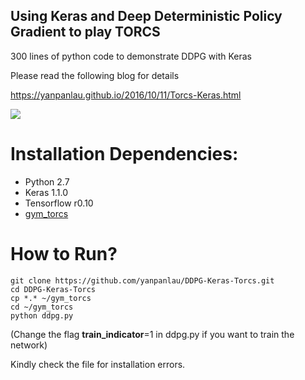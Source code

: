 ## Using Keras and Deep Deterministic Policy Gradient to play TORCS

300 lines of python code to demonstrate DDPG with Keras

Please read the following blog for details

https://yanpanlau.github.io/2016/10/11/Torcs-Keras.html

![](fast.gif)

# Installation Dependencies:

* Python 2.7
* Keras 1.1.0
* Tensorflow r0.10
* [gym_torcs](https://github.com/ugo-nama-kun/gym_torcs)

# How to Run?

```
git clone https://github.com/yanpanlau/DDPG-Keras-Torcs.git
cd DDPG-Keras-Torcs
cp *.* ~/gym_torcs
cd ~/gym_torcs
python ddpg.py 
```

(Change the flag **train_indicator**=1 in ddpg.py if you want to train the network)

Kindly check the file for installation errors. 
